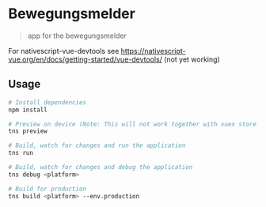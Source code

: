 # Bewegungsmelder

> app for the bewegungsmelder

For nativescript-vue-devtools see https://nativescript-vue.org/en/docs/getting-started/vue-devtools/ (not yet working)

## Usage

``` bash
# Install dependencies
npm install

# Preview on device (Note: This will not work together with vuex store!)
tns preview

# Build, watch for changes and run the application
tns run

# Build, watch for changes and debug the application
tns debug <platform>

# Build for production
tns build <platform> --env.production


```
